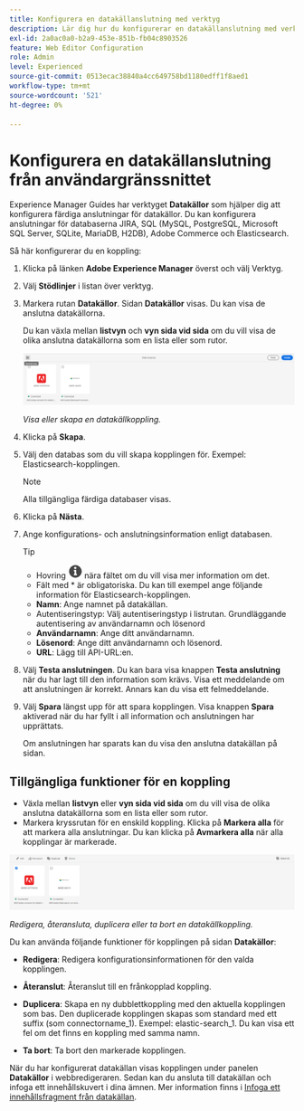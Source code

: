 ```yaml
---
title: Konfigurera en datakällanslutning med verktyg
description: Lär dig hur du konfigurerar en datakällanslutning med verktygen.
exl-id: 2a0ac0a0-b2a9-453e-851b-fb04c8903526
feature: Web Editor Configuration
role: Admin
level: Experienced
source-git-commit: 0513ecac38840a4cc649758bd1180edff1f8aed1
workflow-type: tm+mt
source-wordcount: '521'
ht-degree: 0%

---
```


# Konfigurera en datakällanslutning från användargränssnittet

Experience Manager Guides har verktyget **Datakällor** som hjälper dig att konfigurera färdiga anslutningar för datakällor. Du kan konfigurera anslutningar för databaserna JIRA, SQL (MySQL, PostgreSQL, Microsoft SQL Server, SQLite, MariaDB, H2DB), Adobe Commerce och Elasticsearch.

Så här konfigurerar du en koppling:

1. Klicka på länken **Adobe Experience Manager** överst och välj Verktyg.
1. Välj **Stödlinjer** i listan över verktyg.
1. Markera rutan **Datakällor**. Sidan **Datakällor** visas. Du kan visa de anslutna datakällorna.

   Du kan växla mellan **listvyn** och **vyn sida vid sida** om du vill visa de olika anslutna datakällorna som en lista eller som rutor.

   <img src="./assets/data-sources-create-window.png" alt= "datakällor som listas på sidan med datakällor" width="800">

   *Visa eller skapa en datakällkoppling.*
1. Klicka på **Skapa**.
1. Välj den databas som du vill skapa kopplingen för. Exempel: Elasticsearch-kopplingen.
   >[!NOTE]
   >
   >Alla tillgängliga färdiga databaser visas.

1. Klicka på **Nästa**.
1. Ange konfigurations- och anslutningsinformation enligt databasen.

   >[!TIP]
   >* Hovring <img src="./assets/info-details.svg" alt= "informationsikon" width="25"> nära fältet om du vill visa mer information om det.
   > * Fält med * är obligatoriska. Du kan till exempel ange följande information för Elasticsearch-kopplingen.

   * **Namn**: Ange namnet på datakällan.
   * Autentiseringstyp: Välj autentiseringstyp i listrutan. Grundläggande autentisering av användarnamn och lösenord
   * **Användarnamn**: Ange ditt användarnamn.
   * **Lösenord**: Ange ditt användarnamn och lösenord.
   * **URL**: Lägg till API-URL:en.

1. Välj **Testa anslutningen**. Du kan bara visa knappen **Testa anslutning** när du har lagt till den information som krävs. Visa ett meddelande om att anslutningen är korrekt. Annars kan du visa ett felmeddelande.



1. Välj **Spara** längst upp för att spara kopplingen.     Visa knappen **Spara** aktiverad när du har fyllt i all information och anslutningen har upprättats.


   Om anslutningen har sparats kan du visa den anslutna datakällan på sidan.

## Tillgängliga funktioner för en koppling

* Växla mellan **listvyn** eller **vyn sida vid sida** om du vill visa de olika anslutna datakällorna som en lista eller som rutor.
* Markera kryssrutan för en enskild koppling. Klicka på **Markera alla** för att markera alla anslutningar. Du kan klicka på **Avmarkera alla** när alla kopplingar är markerade.

<img src="./assets/data-sources-features.png" alt= "funktioner för datakällorna på sidan med datakällor" width="800">

*Redigera, återansluta, duplicera eller ta bort en datakällkoppling.*

Du kan använda följande funktioner för kopplingen på sidan **Datakällor**:

* **Redigera**: Redigera konfigurationsinformationen för den valda kopplingen.

* **Återanslut**: Återanslut till en frånkopplad koppling.

* **Duplicera**: Skapa en ny dubblettkoppling med den aktuella kopplingen som bas. Den duplicerade kopplingen skapas som standard med ett suffix (som connectorname_1). Exempel: elastic-search_1.
Du kan visa ett fel om det finns en koppling med samma namn.

* **Ta bort**: Ta bort den markerade kopplingen.


När du har konfigurerat datakällan visas kopplingen under panelen **Datakällor** i webbredigeraren. Sedan kan du ansluta till datakällan och infoga ett innehållskuvert i dina ämnen. Mer information finns i [Infoga ett innehållsfragment från datakällan](../user-guide/web-editor-content-snippet.md).
